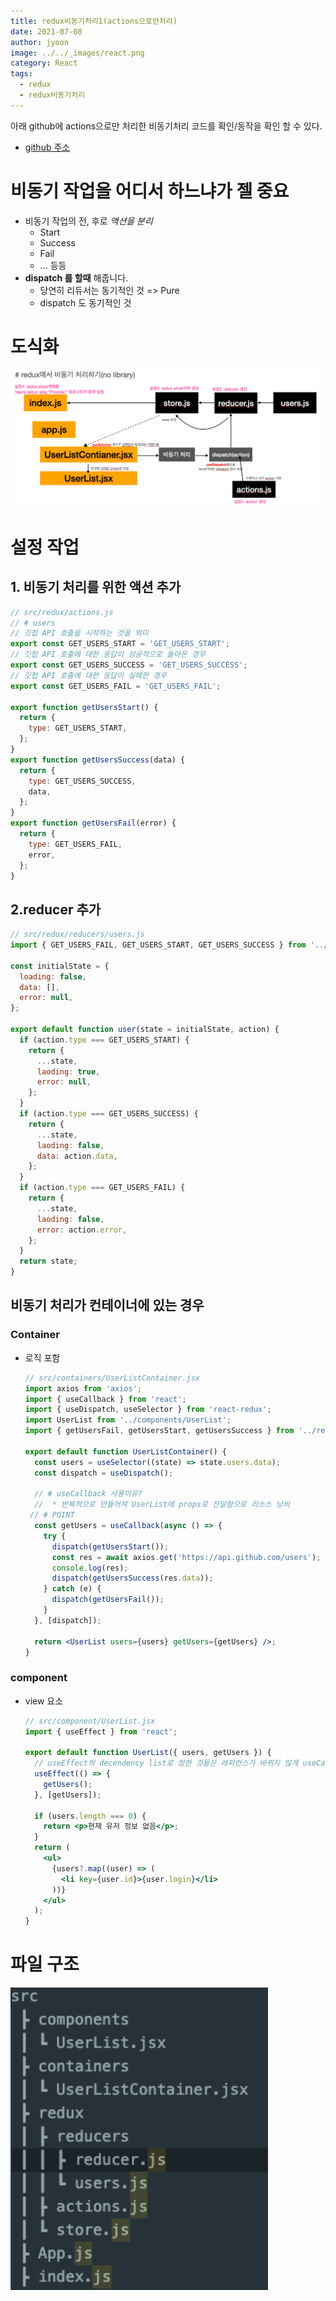 ```yaml
---
title: redux비동기처리1(actions으로만처리)
date: 2021-07-08
author: jyoon
image: ../../_images/react.png
category: React
tags:
  - redux
  - redux비동기처리
---
```


아래 github에 actions으로만 처리한 비동기처리 코드를 확인/동작을 확인 할 수 있다.

* [github 주소](https://github.com/happyjy/learning-2021-redux/tree/%EB%B9%84%EB%8F%99%EA%B8%B0(Action))

# 비동기 작업을 어디서 하느냐가 젤 중요

* 비동기 작업의 전, 후로 _액션을 분리_
  * Start
  * Success
  * Fail
  * ... 등등
* **dispatch 를 할때** 해줍니다.
  * 당연히 리듀서는 동기적인 것 => Pure
  * dispatch 도 동기적인 것

# 도식화

![도식화](img/redux에서비동기처리하기(nolib).png)

# 설정 작업

## 1. 비동기 처리를 위한 액션 추가

```jsx
// src/redux/actions.js
// # users
// 깃헙 API 호출을 시작하는 것을 의미
export const GET_USERS_START = 'GET_USERS_START';
// 깃헙 API 호출에 대한 응답이 성공적으로 돌아온 경우
export const GET_USERS_SUCCESS = 'GET_USERS_SUCCESS';
// 깃헙 API 호출에 대한 응답이 실패한 경우
export const GET_USERS_FAIL = 'GET_USERS_FAIL';

export function getUsersStart() {
  return {
    type: GET_USERS_START,
  };
}
export function getUsersSuccess(data) {
  return {
    type: GET_USERS_SUCCESS,
    data,
  };
}
export function getUsersFail(error) {
  return {
    type: GET_USERS_FAIL,
    error,
  };
}
```

## 2.reducer 추가

```jsx
// src/redux/reducers/users.js
import { GET_USERS_FAIL, GET_USERS_START, GET_USERS_SUCCESS } from '../actions';

const initialState = {
  loading: false,
  data: [],
  error: null,
};

export default function user(state = initialState, action) {
  if (action.type === GET_USERS_START) {
    return {
      ...state,
      laoding: true,
      error: null,
    };
  }
  if (action.type === GET_USERS_SUCCESS) {
    return {
      ...state,
      laoding: false,
      data: action.data,
    };
  }
  if (action.type === GET_USERS_FAIL) {
    return {
      ...state,
      laoding: false,
      error: action.error,
    };
  }
  return state;
}
```

## 비동기 처리가 컨테이너에 있는 경우

### Container

* 로직 포함

    ```jsx
    // src/containers/UserListContainer.jsx
    import axios from 'axios';
    import { useCallback } from 'react';
    import { useDispatch, useSelector } from 'react-redux';
    import UserList from '../components/UserList';
    import { getUsersFail, getUsersStart, getUsersSuccess } from '../redux/actions';

    export default function UserListContainer() {
      const users = useSelector((state) => state.users.data);
      const dispatch = useDispatch();

      // # useCallback 사용이유?
      //  * 반복적으로 만들어져 UserList에 props로 전달함으로 리소스 낭비
     // # POINT
      const getUsers = useCallback(async () => {
        try {
          dispatch(getUsersStart());
          const res = await axios.get('https://api.github.com/users');
          console.log(res);
          dispatch(getUsersSuccess(res.data));
        } catch (e) {
          dispatch(getUsersFail());
        }
      }, [dispatch]);

      return <UserList users={users} getUsers={getUsers} />;
    }
    ```

### component

* view 요소

    ```jsx
    // src/component/UserList.jsx
    import { useEffect } from 'react';

    export default function UserList({ users, getUsers }) {
      // useEffect의 decendency list로 정한 것들은 레퍼런스가 바뀌지 않게 useCallback 을 사용해서 생성한다.
      useEffect(() => {
        getUsers();
      }, [getUsers]);

      if (users.length === 0) {
        return <p>현재 유저 정보 없음</p>;
      }
      return (
        <ul>
          {users?.map((user) => (
            <li key={user.id}>{user.login}</li>
          ))}
        </ul>
      );
    }
    ```

# 파일 구조

![파일구조](img/redux에서비동기처리하기(nolib)_파일구조.png)
